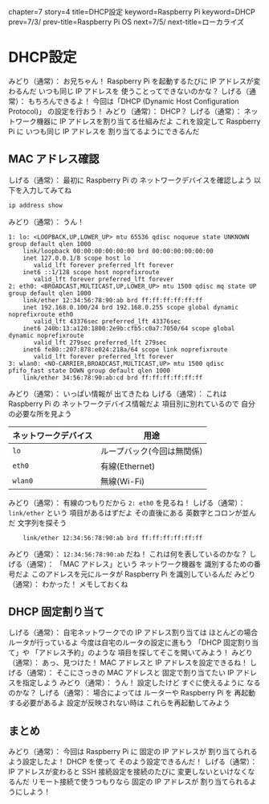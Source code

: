 chapter=7
story=4
title=DHCP設定
keyword=Raspberry Pi
keyword=DHCP
prev=7/3/
prev-title=Raspberry Pi OS
next=7/5/
next-title=ローカライズ

# DHCP設定

みどり（通常）：
  お兄ちゃん！
  Raspberry Pi を起動するたびに
  IP アドレスが変わるんだ
  いつも同じ IP アドレスを
  使うことってできないのかな？
しげる（通常）：
  もちろんできるよ！
  今回は「DHCP
  (Dynamic Host Configuration Protocol)」
  の設定を行おう！
みどり（通常）：
  DHCP？
しげる（通常）：
  ネットワーク機器に
  IP アドレスを割り当てる仕組みだよ
  これを設定して Raspberry Pi に
  いつも同じ IP アドレスを
  割り当てるようにできるんだ

## MAC アドレス確認

しげる（通常）：
  最初に Raspberry Pi の
  ネットワークデバイスを確認しよう
  以下を入力してみてね

```bash
ip address show
```

みどり（通常）：
  うん！

```console
1: lo: <LOOPBACK,UP,LOWER_UP> mtu 65536 qdisc noqueue state UNKNOWN group default qlen 1000
    link/loopback 00:00:00:00:00:00 brd 00:00:00:00:00:00
    inet 127.0.0.1/8 scope host lo
       valid_lft forever preferred_lft forever
    inet6 ::1/128 scope host noprefixroute
       valid_lft forever preferred_lft forever
2: eth0: <BROADCAST,MULTICAST,UP,LOWER_UP> mtu 1500 qdisc mq state UP group default qlen 1000
    link/ether 12:34:56:78:90:ab brd ff:ff:ff:ff:ff:ff
    inet 192.168.0.100/24 brd 192.168.0.255 scope global dynamic noprefixroute eth0
       valid_lft 43376sec preferred_lft 43376sec
    inet6 240b:13:a120:1800:2e9b:cfb5:c0a7:7050/64 scope global dynamic noprefixroute
       valid_lft 279sec preferred_lft 279sec
    inet6 fe80::207:878:e024:218a/64 scope link noprefixroute
       valid_lft forever preferred_lft forever
3: wlan0: <NO-CARRIER,BROADCAST,MULTICAST,UP> mtu 1500 qdisc pfifo_fast state DOWN group default qlen 1000
    link/ether 34:56:78:90:ab:cd brd ff:ff:ff:ff:ff:ff
```

みどり（通常）：
  いっぱい情報が
  出てきたね
しげる（通常）：
  これは Raspberry Pi の
  ネットワークデバイス情報だよ
  項目別に別れているので
  自分の必要な所を見よう

ネットワークデバイス | 用途
-------------------- | ----
`lo`                 | ループバック(今回は無関係)
`eth0`               | 有線(Ethernet)
`wlan0`              | 無線(Wi-Fi)

みどり（通常）：
  有線のつもりだから
  `2: eth0` を見るね！
しげる（通常）：
  `link/ether` という
  項目があるはずだよ
  その直後にある
  英数字とコロンが並んだ
  文字列を探そう

```console
    link/ether 12:34:56:78:90:ab brd ff:ff:ff:ff:ff:ff
```

みどり（通常）：
  `12:34:56:78:90:ab` だね！
  これは何を表しているのかな？
しげる（通常）：
  「MAC アドレス」という
  ネットワーク機器を
  識別するための番号だよ
  このアドレスを元にルータが
  Raspberry Pi を識別しているんだ
みどり（通常）：
  わかった！
  メモしておくね

## DHCP 固定割り当て

しげる（通常）：
  自宅ネットワークでの
  IP アドレス割り当ては
  ほとんどの場合ルータが行っているよ
  今度は自宅のルータの設定に進もう
  「DHCP 固定割り当て」や
  「アドレス予約」のような
  項目を探してそこを開いてみよう！
みどり（通常）：
  あっ、見つけた！
  MAC アドレスと
  IP アドレスを設定できるね！
しげる（通常）：
  そこにさっきの
  MAC アドレスと
  固定で割り当てたい
  IP アドレスを指定しよう
みどり（通常）：
  うん！
  設定したけど
  すぐに使えるように
  なるのかな？
しげる（通常）：
  場合によっては
  ルーターや Raspberry Pi を
  再起動する必要があるよ
  設定が反映されない時は
  これらを再起動してみよう

## まとめ

みどり（通常）：
  今回は Raspberry Pi に
  固定の IP アドレスが
  割り当てられるよう設定したよ！
  DHCP を使って
  そのよう設定できるんだ！
しげる（通常）：
  IP アドレスが変わると
  SSH 接続設定を接続のたびに
  変更しないといけなくなるんだ
  リモート接続で使うつもりなら
  固定の IP アドレスが
  割り当てられるようにしよう！

